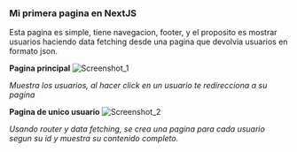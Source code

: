 ### **Mi primera pagina en NextJS**

Esta pagina es simple, tiene navegacion, footer, y el proposito es mostrar usuarios haciendo data fetching desde una pagina que devolvia usuarios en formato json.

**Pagina principal**
![Screenshot_1](https://github.com/mateenunez/nextjs-first/assets/62401255/caa3e15e-1f2b-49c2-99fa-d8a16f9e6e3e)

_Muestra los usuarios, al hacer click en un usuario te redirecciona a su pagina_

**Pagina de unico usuario**
![Screenshot_2](https://github.com/mateenunez/nextjs-first/assets/62401255/c8aeba73-6a36-4264-93ea-999e5d4421e7)

_Usando router y data fetching, se crea una pagina para cada usuario segun su id y muestra su contenido completo._
